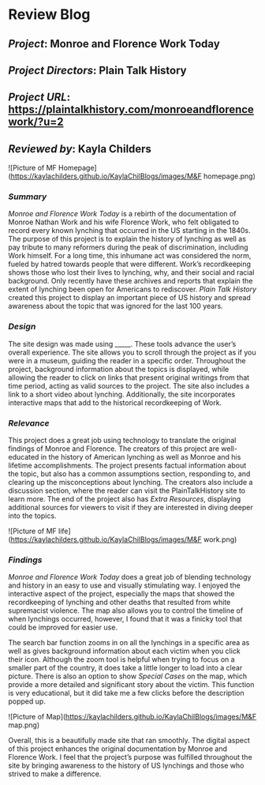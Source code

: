 # Review Blog

## *Project*: Monroe and Florence Work Today

## *Project Directors*: Plain Talk History

## *Project URL*: [https://plaintalkhistory.com/monroeandflorencework/?u=2 ](https://plaintalkhistory.com/monroeandflorencework/?u=2) 

## *Reviewed by*: Kayla Childers

![Picture of MF Homepage](https://kaylachilders.github.io/KaylaChilBlogs/images/M&F homepage.png) 

### *Summary*

*Monroe and Florence Work Today* is a rebirth of the documentation of Monroe Nathan Work and his wife Florence Work, who felt obligated to record every known lynching that occurred in the US starting in the 1840s. The purpose of this project is to explain the history of lynching as well as pay tribute to many reformers during the peak of discrimination, including Work himself. For a long time, this inhumane act was considered the norm, fueled by hatred towards people that were different. Work’s recordkeeping shows those who lost their lives to lynching, why, and their social and racial background. Only recently have these archives and reports that explain the extent of lynching been open for Americans to rediscover. *Plain Talk History* created this project to display an important piece of US history and spread awareness about the topic that was ignored for the last 100 years.

### *Design*

The site design was made using _____. These tools advance the user’s overall experience. The site allows you to scroll through the project as if you were in a museum, guiding the reader in a specific order. Throughout the project, background information about the topics is displayed, while allowing the reader to click on links that present original writings from that time period, acting as valid sources to the project. The site also includes a link to a short video about lynching. Additionally, the site incorporates interactive maps that add to the historical recordkeeping of Work.

### *Relevance*

This project does a great job using technology to translate the original findings of Monroe and Florence. The creators of this project are well-educated in the history of American lynching as well as Monroe and his lifetime accomplishments. The project presents factual information about the topic, but also has a common assumptions section, responding to, and clearing up the misconceptions about lynching. The creators also include a discussion section, where the reader can visit the PlainTalkHistory site to learn more. The end of the project also has *Extra Resources*, displaying additional sources for viewers to visit if they are interested in diving deeper into the topics.

![Picture of MF life](https://kaylachilders.github.io/KaylaChilBlogs/images/M&F work.png) 

### *Findings*

*Monroe and Florence Work Today* does a great job of blending technology and history in an easy to use and visually stimulating way. I enjoyed the interactive aspect of the project, especially the maps that showed the recordkeeping of lynching and other deaths that resulted from white supremacist violence. The map also allows you to control the timeline of when lynchings occurred, however, I found that it was a finicky tool that could be improved for easier use. 

The search bar function zooms in on all the lynchings in a specific area as well as gives background information about each victim when you click their icon. Although the zoom tool is helpful when trying to focus on a smaller part of the country, it does take a little longer to load into a clear picture. There is also an option to show *Special Cases* on the map, which provide a more detailed and significant story about the victim. This function is very educational, but it did take me a few clicks before the description popped up.

![Picture of Map](https://kaylachilders.github.io/KaylaChilBlogs/images/M&F map.png) 

Overall, this is a beautifully made site that ran smoothly. The digital aspect of this project enhances the original documentation by Monroe and Florence Work. I feel that the project’s purpose was fulfilled throughout the site by bringing awareness to the history of US lynchings and those who strived to make a difference.
